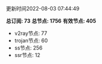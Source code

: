 更新时间2022-08-03 07:44:49

**总订阅: 73**
**总节点: 1756**
**有效节点: 405**
- v2ray节点: 77
- trojan节点: 60
- ss节点: 256
- ssr节点: 12
